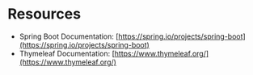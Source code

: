 # Resources

- Spring Boot Documentation: [https://spring.io/projects/spring-boot](https://spring.io/projects/spring-boot)
- Thymeleaf Documentation: [https://www.thymeleaf.org/](https://www.thymeleaf.org/)